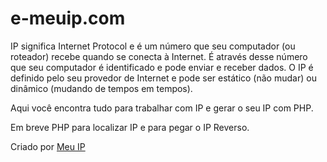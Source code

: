 # e-meuip.com

IP significa Internet Protocol e é um número que seu computador (ou roteador) recebe quando se conecta à Internet. É através desse número que seu computador é identificado e pode enviar e receber dados. O IP é definido pelo seu provedor de Internet e pode ser estático (não mudar) ou dinâmico (mudando de tempos em tempos).

Aqui você encontra tudo para trabalhar com IP e gerar o seu IP com PHP.

Em breve PHP para localizar IP e para pegar o IP Reverso.

Criado por <a href='http://e-meuip.com'>Meu IP</a>
